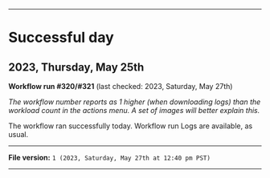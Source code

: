 
***

# Successful day

## 2023, Thursday, May 25th

**Workflow run #320/#321** (last checked: 2023, Saturday, May 27th)

_The workflow number reports as 1 higher (when downloading logs) than the workload count in the actions menu. A set of images will better explain this._

The workflow ran successfully today. Workflow run Logs are available, as usual.

***

**File version:** `1 (2023, Saturday, May 27th at 12:40 pm PST)`

***
